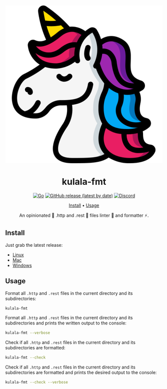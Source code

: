 <div align="center">

![Kulala-fmt Logo](logo.svg)

# kulala-fmt

[![Go](https://img.shields.io/badge/Made%20with%20Go-00ADD8.svg?style=for-the-badge&logo=go&logoColor=ffffff)](https://golang.org)
[![GitHub release (latest by date)](https://img.shields.io/github/v/release/mistweaverco/kulala-fmt?style=for-the-badge)](https://github.com/mistweaverco/kulala-fmt/releases/latest)
[![Discord](https://img.shields.io/badge/discord-join-7289da?style=for-the-badge&logo=discord)](https://discord.gg/QyVQmfY4Rt)

[Install](#install) • [Usage](#usage)

<p></p>

An opinionated 🦄 .http and .rest 🐼 files linter 💄 and formatter ⚡.

<p></p>

</div>

## Install

Just grab the latest release:

 - [Linux](https://github.com/mistweaverco/kulala-fmt/releases/download/latest/kulala-fmt-linux)
 - [Mac](https://github.com/mistweaverco/kulala-fmt/releases/download/latest/kulala-fmt-macos)
 - [Windows](https://github.com/mistweaverco/kulala-fmt/releases/download/latest/kulala-fmt.exe)

## Usage

Format all `.http` and `.rest` files in the current directory and its subdirectories:

```sh
kulala-fmt
```

Format all `.http` and `.rest` files in the current directory and its subdirectories and
prints the written output to the console:

```sh
kulala-fmt --verbose
```


Check if all `.http` and `.rest` files in the current directory and its subdirectories are formatted:

```sh
kulala-fmt --check
```

Check if all `.http` and `.rest` files in the current directory and
its subdirectories are formatted and
prints the desired output to the console:

```sh
kulala-fmt --check --verbose
```
